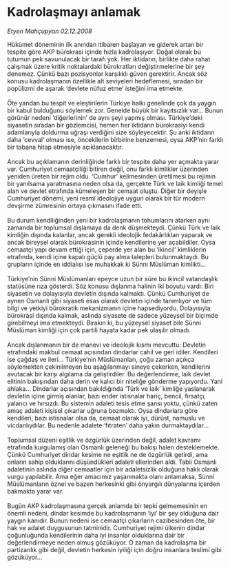 # Kadrolaşmayı anlamak

*Etyen Mahçupyan 02.12.2008*

<div class="taraf_structure_2col_1zq">
<div class="margen_n">



 <p>Hükümet döneminin ilk anından itibaren başlayan ve giderek artan bir tespite göre AKP bürokrasi içinde hızla kadrolaşıyor. Doğal olarak bu tutumun pek savunulacak bir tarafı yok. Her iktidarın, birlikte daha rahat çalışmak üzere kritik noktalardaki bürokratları değiştirmelerine bir şey denemez. Çünkü bazı pozisyonlar karşılıklı güven gerektirir. Ancak söz konusu kadrolaşmanın özellikle alt seviyeleri hedeflemesi, sıradan bir popülizmi de aşarak ‘devlete nüfuz etme’ isteğini ima etmekte. <br/><br/>Öte yandan bu tespit ve eleştirilerin Türkiye halkı genelinde çok da yaygın bir kabul bulduğunu söylemek zor. Genelde büyük bir kayıtsızlık var... Bunun görünür nedeni ‘diğerlerinin’ de aynı şeyi yapmış olması. Türkiye’deki siyasetin sıradan bir gözlemcisi, hemen her iktidarın bürokrasiyi kendi adamlarıyla doldurma uğraşı verdiğini size söyleyecektir. Şu anki iktidarın daha ‘cevval’ olması ise, öncekilerin birbirine benzemesi, oysa AKP’nin farklı bir tabana hitap etmesiyle açıklanacaktır. <br/><br/>Ancak bu açıklamanın derinliğinde farklı bir tespite daha yer açmakta yarar var. Cumhuriyet cemaatçiliği bitiren değil, onu farklı kimlikler üzerinden yeniden üreten bir rejim oldu. ‘Cumhur’ kelimesinden üretilmesi bu rejimin bir yanılsama yaratmasına neden olsa da, gerçekte Türk ve laik kimliği temel alan ve devlet etrafında kümeleşen bir cemaat oluştu. Diğer bir deyişle Cumhuriyet dönemi, yeni resmî ideolojiye uygun olarak bir tür modern devşirme zümresinin ortaya çıkmasını ifade etti. <br/><br/>Bu durum kendiliğinden yeni bir kadrolaşmanın tohumlarını atarken aynı zamanda bir toplumsal dışlamaya da denk düşmekteydi. Çünkü Türk ve laik kimliğin dışında kalanlar, ancak gerekli ideolojik fedakârlıkları yaparak ve ancak bireysel olarak bürokrasinin içinde kendilerine yer açabildiler. Oysa cemaatçi yapı devam ettiği için, çeperde yer alan bu ‘ikincil’ kimliklerin etrafında, kendi içine kapalı güçlü pay alma talepleri bulunmaktaydı. Bu grupların içinde en iddialısı ise muhakkak ki Sünni Müslüman kimlikti... <br/><br/>Türkiye’nin Sünni Müslümanları epeyce uzun bir süre bu ikincil vatandaşlık statüsüne rıza gösterdi. Söz konusu dışlanma halinin iki boyutu vardı: Biri siyasetin ve dolayısıyla devletin dışında kalmaktı. Çünkü Cumhuriyet de aynen Osmanlı gibi siyaseti esas olarak devletin içinde tanımlıyor ve tüm bilgi ve yetkiyi bürokratik mekanizmanın içine hapsediyordu. Dolayısıyla bürokrasi dışında kalmak, aslında siyasete de sadece yüzeysel bir biçimde girebilmeyi ima etmekteydi. Bırakın ki, bu yüzeysel siyaset bile Sünni Müslüman kimliği için çok partili hayata kadar pek ulaşılır olmadı. <br/><br/>Ancak dışlanmanın bir de manevi ve ideolojik kısmı mevcuttu: Devletin etrafındaki makbul cemaat açısından dindarlar cahil ve geri idiler. Kendileri ise çağdaş ve ileri... Türkiye’nin Müslümanları, çoğu zaman açıkça söylemekten çekinilmeyen bu aşağılanmayı sineye çekerken, kendilerini avutacak bir karşı algılama da geliştirdiler. Bu değerlendirme, laik devlet elitinin bakışından daha derin ve kalıcı bir niteliğe gönderme yapıyordu. Yani ahlaka... Dindarlar açısından bakıldığında ‘Türk ve laik’ kimliğe yaslanarak devletin içine girmiş olanlar, bazı ender istisnalar hariç, bencil, fırsatçı, yalancı ve hırsızdı. Bu sistemin adaleti tesis etme şansı yoktu, çünkü zaten amaç adaleti kişisel çıkarlar uğruna bozmaktı. Oysa dindarlara göre kendileri, bazı istisnalar olsa da, cemaat olarak iyi, dürüst, namuslu ve vicdanlıydılar. Bu nedenle adalete ‘fıtraten’ daha yakın durmaktaydılar... <br/><br/>Toplumsal düzeni eşitlik ve özgürlük üzerinden değil, adalet kavramı etrafında kurgulamış olan Osmanlı geleneği bu bakışı halen desteklemekte. Çünkü Cumhuriyet dindar kesime ne eşitlik ne de özgürlük getirdi, ama onların sahip olduklarını düşündükleri adaleti ellerinden aldı. Tabii Osmanlı adaletinin aslında diğer cemaatler için bir adaletsizlik olduğuna haklı olarak vurgu yapılabilir. Ama eğer amacımız yaşanmakta olanı anlamaksa, Sünni Müslümanların öznel ve bazen herkesinki gibi önyargılı dünyalarına içerden bakmakta yarar var. <br/><br/>Bugün AKP kadrolaşmasına gerçek anlamda bir tepki gelmemesinin en önemli nedeni, dindar kesimde bu kadrolaşmanın ‘iyi’ bir şey olduğuna dair yaygın kanıdır. Bunun nedeni ise cemaatçi çıkarların cazibesinden öte, bir hak ve adalet duygusunun tatminidir. Cumhuriyet rejimi ülkenin dindar çoğunluğunda kendilerinin daha iyi insanlar olduklarına dair bir değerlendirmeye neden olmuş gözüküyor. O zaman da kadrolaşma bir partizanlık gibi değil, devletin herkesin iyiliği için doğru insanlara teslimi gibi gözüküyor...</p>

<br/>


<div id="taraf_not">
</div>

</div>


</div>
